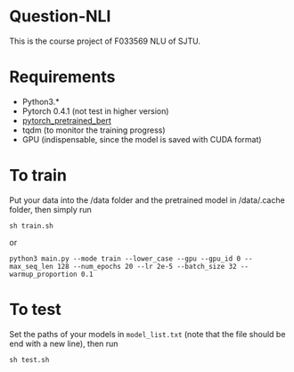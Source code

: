 # Question-NLI

This is the course project of F033569 NLU of SJTU.

# Requirements

* Python3.*
* Pytorch 0.4.1 (not test in higher version)
* [pytorch_pretrained_bert](https://github.com/huggingface/pytorch-pretrained-BERT)
* tqdm (to monitor the training progress)
* GPU (indispensable, since the model is saved with CUDA format)

# To train

Put your data into the /data folder and the pretrained model in /data/.cache folder, then simply run

```
sh train.sh
```

or

```
python3 main.py --mode train --lower_case --gpu --gpu_id 0 --max_seq_len 128 --num_epochs 20 --lr 2e-5 --batch_size 32 --warmup_proportion 0.1
```

# To test

Set the paths of your models in `model_list.txt` (note that the file should be end with a new line), then run

```
sh test.sh
```
